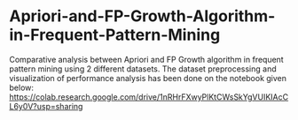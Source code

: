 # Apriori-and-FP-Growth-Algorithm-in-Frequent-Pattern-Mining
Comparative analysis between Apriori and FP Growth algorithm in frequent pattern mining using 2 different datasets.
The dataset preprocessing and visualization of performance analysis has been done on the notebook given below:
https://colab.research.google.com/drive/1nRHrFXwyPlKtCWsSkYgVUIKIAcCL6y0V?usp=sharing
